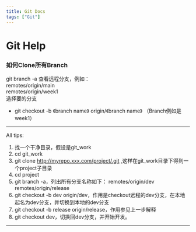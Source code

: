 ```yaml
---
title: Git Docs
tags: ["Git"]
---
```


# Git Help

### 如何Clone所有Branch

git branch -a  查看远程分支，例如：  
remotes/origin/main  
remotes/origin/week1  
选择要的分支  
-  git checkout -b  《branch name》<branch>  origin/<barnch>《branch name》  （Branch例如是week1）

--------
All tips:
1. 找一个干净目录，假设是git_work
2. cd git_work
3. git clone http://myrepo.xxx.com/project/.git ,这样在git_work目录下得到一个project子目录
4. cd project
5. git branch -a，列出所有分支名称如下：
remotes/origin/dev
remotes/origin/release
6. git checkout -b dev origin/dev，作用是checkout远程的dev分支，在本地起名为dev分支，并切换到本地的dev分支
7. git checkout -b release origin/release，作用参见上一步解释
8. git checkout dev，切换回dev分支，并开始开发。
---------
